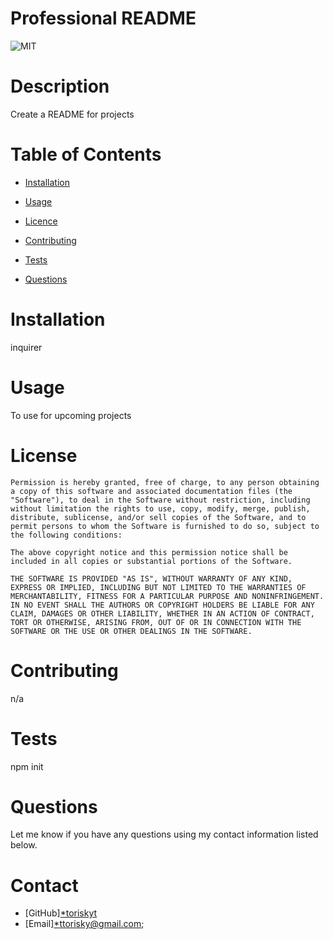 # Professional README

![MIT](https://img.shields.io/badge/license-MIT-blue)  

# Description

Create a README for projects

# Table of Contents

* [Installation](#installation)

* [Usage](#usage)

* [Licence](#license)

* [Contributing](#contributing)

* [Tests](#tests)

* [Questions](#questions)

# Installation

inquirer

# Usage

To use for upcoming projects

# License


    Permission is hereby granted, free of charge, to any person obtaining a copy of this software and associated documentation files (the "Software"), to deal in the Software without restriction, including without limitation the rights to use, copy, modify, merge, publish, distribute, sublicense, and/or sell copies of the Software, and to permit persons to whom the Software is furnished to do so, subject to the following conditions:
    
    The above copyright notice and this permission notice shall be included in all copies or substantial portions of the Software.
    
    THE SOFTWARE IS PROVIDED "AS IS", WITHOUT WARRANTY OF ANY KIND, EXPRESS OR IMPLIED, INCLUDING BUT NOT LIMITED TO THE WARRANTIES OF MERCHANTABILITY, FITNESS FOR A PARTICULAR PURPOSE AND NONINFRINGEMENT. IN NO EVENT SHALL THE AUTHORS OR COPYRIGHT HOLDERS BE LIABLE FOR ANY CLAIM, DAMAGES OR OTHER LIABILITY, WHETHER IN AN ACTION OF CONTRACT, TORT OR OTHERWISE, ARISING FROM, OUT OF OR IN CONNECTION WITH THE SOFTWARE OR THE USE OR OTHER DEALINGS IN THE SOFTWARE. 

# Contributing

n/a

# Tests

npm init

# Questions
Let me know if you have any questions using my contact information listed below.

# Contact

* [GitHub][*toriskyt](https://github.com/toriskyt)
* [Email][*ttorisky@gmail.com](mailto:user@example.com);
